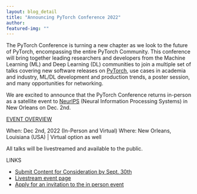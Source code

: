 ```yaml
---
layout: blog_detail
title: "Announcing PyTorch Conference 2022"
author:
featured-img: ""
---
```


The PyTorch Conference is turning a new chapter as we look to the future of PyTorch, encompassing the entire PyTorch Community. This conference will bring together leading researchers and developers from the Machine Learning (ML) and Deep Learning (DL) communities to join a multiple set of talks covering new software releases on [PyTorch](https://pytorch.org/), use cases in academia and industry, ML/DL development and production trends, a poster session, and many opportunities for networking.

We are excited to announce that the PyTorch Conference returns in-person as a satellite event to [NeurlPS](https://l.workplace.com/l.php?u=https%3A%2F%2Fnips.cc%2F&h=AT3cdRwSEhyuNXpH2ptWjk-KxMxcceaYeTfflT6PEezDQ_zeUxRv1gjX7GhTQBgvZxFAR0wlSBwuhpipdMjUknMnhY5oJ5C4HjLNO40-12UnoeYALriwrvdxGfgigo8KYlWu_gRIQwlO-2r0wTnNft0whoSaOdVAxw&__tn__=-UK-R&c[0]=AT3z6QRLu8Uw48lKQ_P6FFq7ncHfjsfI16OGZvWO9kALatCY4sZcMjNzR7a4OiOG25RKVHpDX0TGutZHyM_R8Kl2s71Y3DEbq5QccmUVaSzCbcMUSc5Ms2zXHoeGxUlw1XirihAydPsX4Y1OmF6GRjqH8YFTNTFQRN3I8j2SFhR8LEUDxDmfnZ8Q7c2hXi0HeGc) (Neural Information Processing Systems) in New Orleans on Dec. 2nd.

<u>EVENT OVERVIEW</u>

When: Dec 2nd, 2022 (In-Person and Virtual)
Where: New Orleans, Louisiana (USA) | Virtual option as well

All talks will be livestreamed and available to the public.

LINKS

- [Submit Content for Consideration by Sept. 30th](https://docs.google.com/forms/d/121ptOuhqhmcPev9g5Zt2Ffl-NtB_oeyFk5CWjumUVLQ/edit)
- [Livestream event page]()
- [Apply for an invitation to the in person event](https://pytorchconference22.splashthat.com)